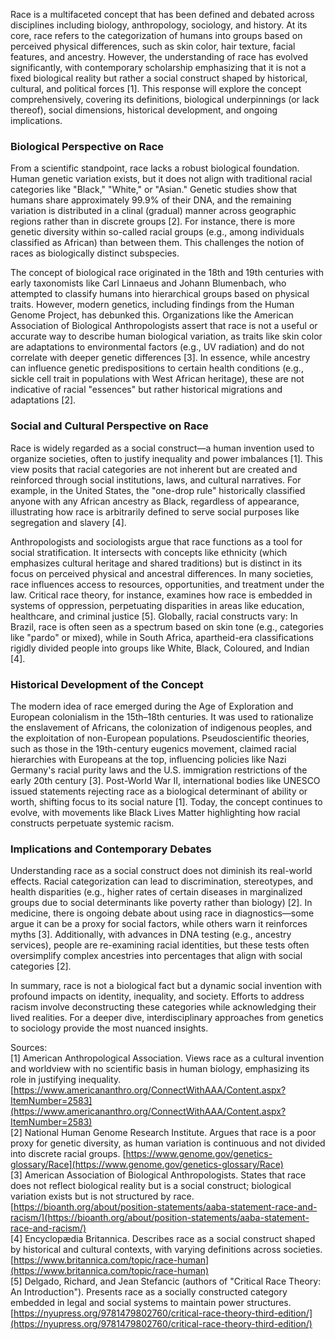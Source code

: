 Race is a multifaceted concept that has been defined and debated across disciplines including biology, anthropology, sociology, and history. At its core, race refers to the categorization of humans into groups based on perceived physical differences, such as skin color, hair texture, facial features, and ancestry. However, the understanding of race has evolved significantly, with contemporary scholarship emphasizing that it is not a fixed biological reality but rather a social construct shaped by historical, cultural, and political forces [1]. This response will explore the concept comprehensively, covering its definitions, biological underpinnings (or lack thereof), social dimensions, historical development, and ongoing implications.

### Biological Perspective on Race
From a scientific standpoint, race lacks a robust biological foundation. Human genetic variation exists, but it does not align with traditional racial categories like "Black," "White," or "Asian." Genetic studies show that humans share approximately 99.9% of their DNA, and the remaining variation is distributed in a clinal (gradual) manner across geographic regions rather than in discrete groups [2]. For instance, there is more genetic diversity within so-called racial groups (e.g., among individuals classified as African) than between them. This challenges the notion of races as biologically distinct subspecies.

The concept of biological race originated in the 18th and 19th centuries with early taxonomists like Carl Linnaeus and Johann Blumenbach, who attempted to classify humans into hierarchical groups based on physical traits. However, modern genetics, including findings from the Human Genome Project, has debunked this. Organizations like the American Association of Biological Anthropologists assert that race is not a useful or accurate way to describe human biological variation, as traits like skin color are adaptations to environmental factors (e.g., UV radiation) and do not correlate with deeper genetic differences [3]. In essence, while ancestry can influence genetic predispositions to certain health conditions (e.g., sickle cell trait in populations with West African heritage), these are not indicative of racial "essences" but rather historical migrations and adaptations [2].

### Social and Cultural Perspective on Race
Race is widely regarded as a social construct—a human invention used to organize societies, often to justify inequality and power imbalances [1]. This view posits that racial categories are not inherent but are created and reinforced through social institutions, laws, and cultural narratives. For example, in the United States, the "one-drop rule" historically classified anyone with any African ancestry as Black, regardless of appearance, illustrating how race is arbitrarily defined to serve social purposes like segregation and slavery [4].

Anthropologists and sociologists argue that race functions as a tool for social stratification. It intersects with concepts like ethnicity (which emphasizes cultural heritage and shared traditions) but is distinct in its focus on perceived physical and ancestral differences. In many societies, race influences access to resources, opportunities, and treatment under the law. Critical race theory, for instance, examines how race is embedded in systems of oppression, perpetuating disparities in areas like education, healthcare, and criminal justice [5]. Globally, racial constructs vary: In Brazil, race is often seen as a spectrum based on skin tone (e.g., categories like "pardo" or mixed), while in South Africa, apartheid-era classifications rigidly divided people into groups like White, Black, Coloured, and Indian [4].

### Historical Development of the Concept
The modern idea of race emerged during the Age of Exploration and European colonialism in the 15th–18th centuries. It was used to rationalize the enslavement of Africans, the colonization of indigenous peoples, and the exploitation of non-European populations. Pseudoscientific theories, such as those in the 19th-century eugenics movement, claimed racial hierarchies with Europeans at the top, influencing policies like Nazi Germany's racial purity laws and the U.S. immigration restrictions of the early 20th century [3]. Post-World War II, international bodies like UNESCO issued statements rejecting race as a biological determinant of ability or worth, shifting focus to its social nature [1]. Today, the concept continues to evolve, with movements like Black Lives Matter highlighting how racial constructs perpetuate systemic racism.

### Implications and Contemporary Debates
Understanding race as a social construct does not diminish its real-world effects. Racial categorization can lead to discrimination, stereotypes, and health disparities (e.g., higher rates of certain diseases in marginalized groups due to social determinants like poverty rather than biology) [2]. In medicine, there is ongoing debate about using race in diagnostics—some argue it can be a proxy for social factors, while others warn it reinforces myths [3]. Additionally, with advances in DNA testing (e.g., ancestry services), people are re-examining racial identities, but these tests often oversimplify complex ancestries into percentages that align with social categories [2].

In summary, race is not a biological fact but a dynamic social invention with profound impacts on identity, inequality, and society. Efforts to address racism involve deconstructing these categories while acknowledging their lived realities. For a deeper dive, interdisciplinary approaches from genetics to sociology provide the most nuanced insights.

Sources:  
[1] American Anthropological Association. Views race as a cultural invention and worldview with no scientific basis in human biology, emphasizing its role in justifying inequality. [https://www.americananthro.org/ConnectWithAAA/Content.aspx?ItemNumber=2583](https://www.americananthro.org/ConnectWithAAA/Content.aspx?ItemNumber=2583)  
[2] National Human Genome Research Institute. Argues that race is a poor proxy for genetic diversity, as human variation is continuous and not divided into discrete racial groups. [https://www.genome.gov/genetics-glossary/Race](https://www.genome.gov/genetics-glossary/Race)  
[3] American Association of Biological Anthropologists. States that race does not reflect biological reality but is a social construct; biological variation exists but is not structured by race. [https://bioanth.org/about/position-statements/aaba-statement-race-and-racism/](https://bioanth.org/about/position-statements/aaba-statement-race-and-racism/)  
[4] Encyclopædia Britannica. Describes race as a social construct shaped by historical and cultural contexts, with varying definitions across societies. [https://www.britannica.com/topic/race-human](https://www.britannica.com/topic/race-human)  
[5] Delgado, Richard, and Jean Stefancic (authors of "Critical Race Theory: An Introduction"). Presents race as a socially constructed category embedded in legal and social systems to maintain power structures. [https://nyupress.org/9781479802760/critical-race-theory-third-edition/](https://nyupress.org/9781479802760/critical-race-theory-third-edition/)
